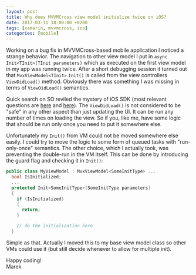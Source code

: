 ```yaml
---
layout: post
title: Why does MVVMCross view model initialize twice on iOS?
date: 2017-03-11 18:00:00 +0200
tags: [xamarin, mvvmcross, ios]
categories: [mobile]
---
```


Working on a bug fix in MVVMCross-based mobile application I noticed a strange behavior. The navigation to other view model I put in `async Init<TInit>(TInit parameters)` which as executed on the first view model in my app was running twice. After a short debugging session it turned out that `MvxViewModel<TInit>` `Init()` is called from the view controllers `ViewDidLoad()` method. Obviously there was something I was missing in terms of `ViewDidLoad()` semantics.<!-- more -->

Quick search on SO reviled the mystery of iOS SDK (most relevant questions are [here](http://stackoverflow.com/questions/26875936/why-is-viewdidload-being-called-twice) and [here](http://stackoverflow.com/questions/7079602/viewdidload-is-called-twice)). The `ViewDidLoad()` is not considered to be "safe" in any other aspect than just updating the UI. It can be run any number of times on loading the view. So if you, like me, have some logic that should be run only once you need to put it somewhere else.

Unfortunately my `Init()` from VM could not be moved somewhere else easily. I could try to move the logic to some form of queued tasks with "run-only-once" semantics. The other choice, which I actually took, was preventing the double-run in the VM itself. This can be done by introducing the guard flag and checking it in `Init()`:

```csharp
public class MyViewModel : MvxViewModel<SomeInitType> ...
  bool IsInitialized;
  ...
  protected Init<SomeInitType>(SomeInitType parameters)
  {
    if (IsInitialized)
    {
      return;
    }

    // do the initialization here
  }
```

Simple as that. Actually I moved this to my base view model class so other VMs could use it (but still decide whenever to allow for multiple init).

Happy coding!  
Marek
